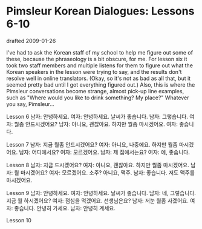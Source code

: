 # Pimsleur Korean Dialogues: Lessons 6-10

drafted 2009-01-26

I've had to ask the Korean staff of my school to help me figure out some of these, because the phraseology is a bit obscure, for me. For lesson six it took two staff members and multiple listens for them to figure out what the Korean speakers in the lesson were trying to say, and the results don't resolve well in online translators. (Okay, so it's not as bad as all that, but it seemed pretty bad until I got everything figured out.) Also, this is where the Pimsleur conversations become strange, almost pick-up line examples, such as "Where would you like to drink something? My place?" Whatever you say, Pimsleur...

Lesson 6
남자: 안녕하세요.
여자: 안녕하세요. 날씨가 좋습니다.
남자: 그렇습니다.
여자: 뭘좀 안드시겠어요?
남자: 아니요, 괜찮아요. 하지만 뭘좀 마시겠어요.
여자: 좋습니다.

Lesson 7
남자: 지금 뭘좀 안드시겠어요?
여자: 아니요, 나중에요. 하지만 뭘좀 마시겠어요.
남자: 어디에서요?
여자: 모르겠어요.
남자: 제 집에서는요?
여자: 예, 좋습니다.

Lesson 8
남자: 지금 드시겠어요?
여자: 아니요, 괜찮아요. 하지만 뭘좀 마시겠어요.
남자: 뭘 마시겠어요?
여자: 모르겠어요. 소주? 아니요, 맥주.
남자: 좋습니다. 저도 맥주를 마시겠어요.

Lesson 9
남자: 안녕하세요.
여자: 안녕하세요. 날씨가 좋습니다.
남자: 네, 그렇습니다. 지금 뭘 하시겠어요?
여자: 점심을 먹겠어요. 선생님은요?
남자: 저눈 뭘좀 사겠어요.
여자: 좋습니다. 안녕히 가세요.
남자: 안녕히 계세요.

Lesson 10
